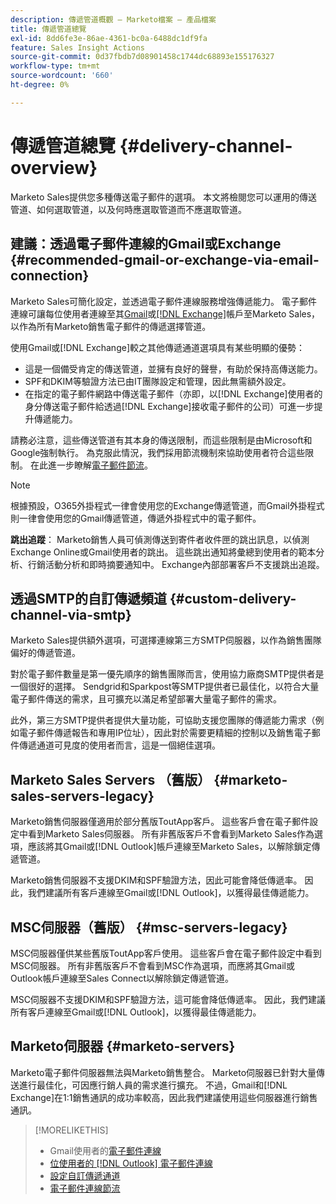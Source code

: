 ```yaml
---
description: 傳遞管道概觀 — Marketo檔案 — 產品檔案
title: 傳遞管道總覽
exl-id: 8dd6fe3e-86ae-4361-bc0a-6488dc1df9fa
feature: Sales Insight Actions
source-git-commit: 0d37fbdb7d08901458c1744dc68893e155176327
workflow-type: tm+mt
source-wordcount: '660'
ht-degree: 0%

---
```


# 傳遞管道總覽 {#delivery-channel-overview}

Marketo Sales提供您多種傳送電子郵件的選項。 本文將檢閱您可以運用的傳送管道、如何選取管道，以及何時應選取管道而不應選取管道。

## 建議：透過電子郵件連線的Gmail或Exchange {#recommended-gmail-or-exchange-via-email-connection}

Marketo Sales可簡化設定，並透過電子郵件連線服務增強傳遞能力。 電子郵件連線可讓每位使用者連線至其[Gmail](/help/marketo/product-docs/marketo-sales-connect/email-plugins/gmail/email-connection-for-gmail-users.md)或[[!DNL Exchange]](/help/marketo/product-docs/marketo-sales-connect/email-plugins/msc-for-outlook/email-connection-for-outlook-users.md)帳戶至Marketo Sales，以作為所有Marketo銷售電子郵件的傳遞選擇管道。

使用Gmail或[!DNL Exchange]較之其他傳遞通道選項具有某些明顯的優勢：

* 這是一個備受肯定的傳送管道，並擁有良好的聲譽，有助於保持高傳送能力。
* SPF和DKIM等驗證方法已由IT團隊設定和管理，因此無需額外設定。
* 在指定的電子郵件網路中傳送電子郵件（亦即，以[!DNL Exchange]使用者的身分傳送電子郵件給透過[!DNL Exchange]接收電子郵件的公司）可進一步提升傳遞能力。

請務必注意，這些傳送管道有其本身的傳送限制，而這些限制是由Microsoft和Google強制執行。 為克服此情況，我們採用節流機制來協助使用者符合這些限制。 在此進一步瞭解[電子郵件節流](/help/marketo/product-docs/marketo-sales-connect/email/email-delivery/email-connection-throttling.md)。

>[!NOTE]
>
>根據預設，O365外掛程式一律會使用您的Exchange傳遞管道，而Gmail外掛程式則一律會使用您的Gmail傳遞管道，傳遞外掛程式中的電子郵件。

**跳出追蹤**： Marketo銷售人員可偵測傳送到寄件者收件匣的跳出訊息，以偵測Exchange Online或Gmail使用者的跳出。 這些跳出通知將彙總到使用者的範本分析、行銷活動分析和即時摘要通知中。 Exchange內部部署客戶不支援跳出追蹤。

## 透過SMTP的自訂傳遞頻道 {#custom-delivery-channel-via-smtp}

Marketo Sales提供額外選項，可選擇連線第三方SMTP伺服器，以作為銷售團隊偏好的傳遞管道。

對於電子郵件數量是第一優先順序的銷售團隊而言，使用協力廠商SMTP提供者是一個很好的選擇。 Sendgrid和Sparkpost等SMTP提供者已最佳化，以符合大量電子郵件傳送的需求，且可擴充以滿足希望部署大量電子郵件的需求。

此外，第三方SMTP提供者提供大量功能，可協助支援您團隊的傳遞能力需求（例如電子郵件傳遞報告和專用IP位址），因此對於需要更精細的控制以及銷售電子郵件傳遞通道可見度的使用者而言，這是一個絕佳選項。

## Marketo Sales Servers （舊版） {#marketo-sales-servers-legacy}

Marketo銷售伺服器僅適用於部分舊版ToutApp客戶。 這些客戶會在電子郵件設定中看到Marketo Sales伺服器。 所有非舊版客戶不會看到Marketo Sales作為選項，應該將其Gmail或[!DNL Outlook]帳戶連線至Marketo Sales，以解除鎖定傳遞管道。

Marketo銷售伺服器不支援DKIM和SPF驗證方法，因此可能會降低傳遞率。 因此，我們建議所有客戶連線至Gmail或[!DNL Outlook]，以獲得最佳傳遞能力。

## MSC伺服器（舊版） {#msc-servers-legacy}

MSC伺服器僅供某些舊版ToutApp客戶使用。 這些客戶會在電子郵件設定中看到MSC伺服器。 所有非舊版客戶不會看到MSC作為選項，而應將其Gmail或Outlook帳戶連線至Sales Connect以解除鎖定傳遞管道。

MSC伺服器不支援DKIM和SPF驗證方法，這可能會降低傳遞率。 因此，我們建議所有客戶連線至Gmail或[!DNL Outlook]，以獲得最佳傳遞能力。

## Marketo伺服器 {#marketo-servers}

Marketo電子郵件伺服器無法與Marketo銷售整合。 Marketo伺服器已針對大量傳送進行最佳化，可因應行銷人員的需求進行擴充。 不過，Gmail和[!DNL Exchange]在1:1銷售通訊的成功率較高，因此我們建議使用這些伺服器進行銷售通訊。

>[!MORELIKETHIS]
>
>* Gmail使用者的[電子郵件連線](/help/marketo/product-docs/marketo-sales-connect/email-plugins/gmail/email-connection-for-gmail-users.md)
>* [位使用者的 [!DNL Outlook] 電子郵件連線](/help/marketo/product-docs/marketo-sales-connect/email-plugins/msc-for-outlook/email-connection-for-outlook-users.md)
>* [設定自訂傳遞通道](/help/marketo/product-docs/marketo-sales-connect/email/email-delivery/setting-up-a-custom-delivery-channel.md)
>* [電子郵件連線節流](/help/marketo/product-docs/marketo-sales-connect/email/email-delivery/email-connection-throttling.md)
